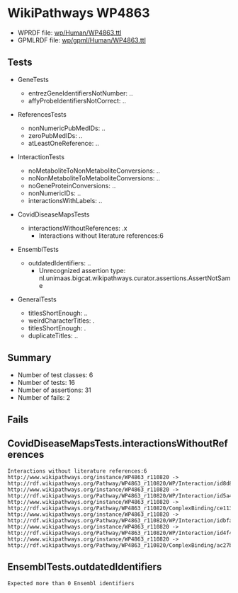 # WikiPathways WP4863

* WPRDF file: [wp/Human/WP4863.ttl](../wp/Human/WP4863.ttl)
* GPMLRDF file: [wp/gpml/Human/WP4863.ttl](../wp/gpml/Human/WP4863.ttl)

## Tests

* GeneTests
    * entrezGeneIdentifiersNotNumber: ..
    * affyProbeIdentifiersNotCorrect: ..

* ReferencesTests
    * nonNumericPubMedIDs: ..
    * zeroPubMedIDs: ..
    * atLeastOneReference: ..

* InteractionTests
    * noMetaboliteToNonMetaboliteConversions: ..
    * noNonMetaboliteToMetaboliteConversions: ..
    * noGeneProteinConversions: ..
    * nonNumericIDs: ..
    * interactionsWithLabels: ..

* CovidDiseaseMapsTests
    * interactionsWithoutReferences: .x
        * Interactions without literature references:6

* EnsemblTests
    * outdatedIdentifiers: ..
        * Unrecognized assertion type: nl.unimaas.bigcat.wikipathways.curator.assertions.AssertNotSame

* GeneralTests
    * titlesShortEnough: ..
    * weirdCharacterTitles: .
    * titlesShortEnough: .
    * duplicateTitles: ..

## Summary

* Number of test classes: 6
* Number of tests: 16
* Number of assertions: 31
* Number of fails: 2

## Fails

## CovidDiseaseMapsTests.interactionsWithoutReferences

```
Interactions without literature references:6
http://www.wikipathways.org/instance/WP4863_r110820 -> http://rdf.wikipathways.org/Pathway/WP4863_r110820/WP/Interaction/id8d83e948
http://www.wikipathways.org/instance/WP4863_r110820 -> http://rdf.wikipathways.org/Pathway/WP4863_r110820/WP/Interaction/id5a4fd155
http://www.wikipathways.org/instance/WP4863_r110820 -> http://rdf.wikipathways.org/Pathway/WP4863_r110820/ComplexBinding/ce113
http://www.wikipathways.org/instance/WP4863_r110820 -> http://rdf.wikipathways.org/Pathway/WP4863_r110820/WP/Interaction/idbfaf590f
http://www.wikipathways.org/instance/WP4863_r110820 -> http://rdf.wikipathways.org/Pathway/WP4863_r110820/WP/Interaction/id4f4ebe11
http://www.wikipathways.org/instance/WP4863_r110820 -> http://rdf.wikipathways.org/Pathway/WP4863_r110820/ComplexBinding/ac27b

```
## EnsemblTests.outdatedIdentifiers

```
Expected more than 0 Ensembl identifiers

```
